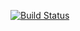 [![Build Status](https://travis-ci.org/AIRAT1/tomcatexample.svg?branch=master)](https://travis-ci.org/AIRAT1/tomcatexample)
